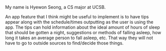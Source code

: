 My name is Hyewon Seong, a CS major at UCSB.  

An app feature that I think might be useful to implement is to have tips appear along with the schedule/times outputting as the user is using the app.  The tips can hold information about the ideal amount of hours of sleep that should be gotten a night, suggestions or methods of falling asleep, how long it takes an average person to fall asleep, etc.  That way they will not have to go to outside sources to find/decide those things.
